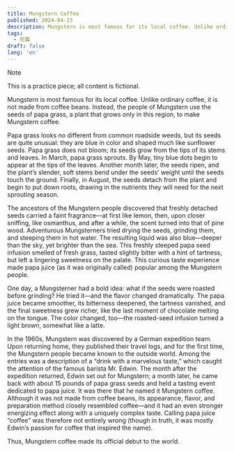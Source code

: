 ```yaml
---
title: Mungstern Coffee
published: 2024-04-23
description: Mungstern is most famous for its local coffee. Unlike ordinary coffee, it is not made from coffee beans. Instead, the people of Mungstern use the seeds of papa grass, a plant that grows only in this region, to make Mungstern coffee.
tags:
  - 短篇
draft: false
lang: 'en'
---
```


> [!NOTE]
> This is a practice piece; all content is fictional.

Mungstern is most famous for its local coffee. Unlike ordinary coffee, it is not made from coffee beans. Instead, the people of Mungstern use the seeds of papa grass, a plant that grows only in this region, to make Mungstern coffee.

Papa grass looks no different from common roadside weeds, but its seeds are quite unusual: they are blue in color and shaped much like sunflower seeds. Papa grass does not bloom; its seeds grow from the tips of its stems and leaves. In March, papa grass sprouts. By May, tiny blue dots begin to appear at the tips of the leaves. Another month later, the seeds ripen, and the plant’s slender, soft stems bend under the seeds’ weight until the seeds touch the ground. Finally, in August, the seeds detach from the plant and begin to put down roots, drawing in the nutrients they will need for the next sprouting season.

The ancestors of the Mungstern people discovered that freshly detached seeds carried a faint fragrance—at first like lemon, then, upon closer sniffing, like osmanthus, and after a while, the scent turned into that of pine wood. Adventurous Mungsterners tried drying the seeds, grinding them, and steeping them in hot water. The resulting liquid was also blue—deeper than the sky, yet brighter than the sea. This freshly steeped papa seed infusion smelled of fresh grass, tasted slightly bitter with a hint of tartness, but left a lingering sweetness on the palate. This curious taste experience made papa juice (as it was originally called) popular among the Mungstern people.

One day, a Mungsterner had a bold idea: what if the seeds were roasted before grinding? He tried it—and the flavor changed dramatically. The papa juice became smoother, its bitterness deepened, the tartness vanished, and the final sweetness grew richer, like the last moment of chocolate melting on the tongue. The color changed, too—the roasted-seed infusion turned a light brown, somewhat like a latte.

In the 1960s, Mungstern was discovered by a German expedition team. Upon returning home, they published their travel logs, and for the first time, the Mungstern people became known to the outside world. Among the entries was a description of a “drink with a marvelous taste,” which caught the attention of the famous barista Mr. Edwin. The month after the expedition returned, Edwin set out for Mungstern; a month later, he came back with about 15 pounds of papa grass seeds and held a tasting event dedicated to papa juice. It was there that he named it Mungstern coffee. Although it was not made from coffee beans, its appearance, flavor, and preparation method closely resembled coffee—and it had an even stronger energizing effect along with a uniquely complex taste. Calling papa juice “coffee” was therefore not entirely wrong (though in truth, it was mostly Edwin’s passion for coffee that inspired the name).

Thus, Mungstern coffee made its official debut to the world.
